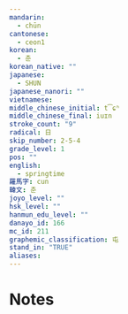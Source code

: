 ```yaml
---
mandarin:
  - chūn
cantonese:
  - ceon1
korean:
  - 춘
korean_native: ""
japanese:
  - SHUN
japanese_nanori: ""
vietnamese:
middle_chinese_initial: t͡ɕʰ
middle_chinese_final: iuɪn
stroke_count: "9"
radical: 日
skip_number: 2-5-4
grade_level: 1
pos: ""
english:
  - springtime
羅馬字: cun
韓文: 춘
joyo_level: ""
hsk_level: ""
hanmun_edu_level: ""
danayo_id: 166
mc_id: 211
graphemic_classification: 屯
stand_in: "TRUE"
aliases:
---
```


# Notes
